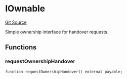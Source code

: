 # IOwnable
[Git Source](https://github.com/NaniDAO/accounts/blob/9816e093f3a0f1ad1a51334704e0815733ea9e74/src/ownership/Owners.sol)

Simple ownership interface for handover requests.


## Functions
### requestOwnershipHandover


```solidity
function requestOwnershipHandover() external payable;
```

